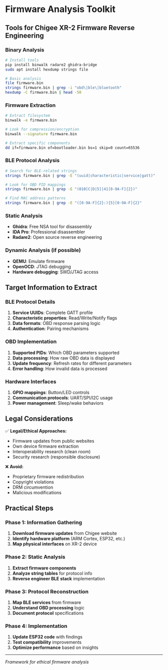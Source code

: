 # Firmware Analysis Toolkit

## Tools for Chigee XR-2 Firmware Reverse Engineering

### Binary Analysis
```bash
# Install tools
pip install binwalk radare2 ghidra-bridge
sudo apt install hexdump strings file

# Basic analysis
file firmware.bin
strings firmware.bin | grep -i "obd\|ble\|bluetooth"
hexdump -C firmware.bin | head -50
```

### Firmware Extraction
```bash
# Extract filesystem
binwalk -e firmware.bin

# Look for compression/encryption
binwalk --signature firmware.bin

# Extract specific components
dd if=firmware.bin of=bootloader.bin bs=1 skip=0 count=65536
```

### BLE Protocol Analysis
```bash
# Search for BLE-related strings
strings firmware.bin | grep -E "(uuid|characteristic|service|gatt)"

# Look for OBD PID mappings
strings firmware.bin | grep -E "(010[C|D|5]|41[0-9A-F]{2})"

# Find MAC address patterns
strings firmware.bin | grep -E "([0-9A-F]{2}:){5}[0-9A-F]{2}"
```

### Static Analysis
- **Ghidra**: Free NSA tool for disassembly
- **IDA Pro**: Professional disassembler
- **Radare2**: Open source reverse engineering

### Dynamic Analysis (if possible)
- **QEMU**: Emulate firmware
- **OpenOCD**: JTAG debugging
- **Hardware debugging**: SWD/JTAG access

## Target Information to Extract

### BLE Protocol Details
1. **Service UUIDs**: Complete GATT profile
2. **Characteristic properties**: Read/Write/Notify flags
3. **Data formats**: OBD response parsing logic
4. **Authentication**: Pairing mechanisms

### OBD Implementation
1. **Supported PIDs**: Which OBD parameters supported
2. **Data processing**: How raw OBD data is displayed
3. **Update frequency**: Refresh rates for different parameters
4. **Error handling**: How invalid data is processed

### Hardware Interfaces
1. **GPIO mappings**: Button/LED controls
2. **Communication protocols**: UART/SPI/I2C usage
3. **Power management**: Sleep/wake behaviors

## Legal Considerations

✅ **Legal/Ethical Approaches:**
- Firmware updates from public websites
- Own device firmware extraction
- Interoperability research (clean room)
- Security research (responsible disclosure)

❌ **Avoid:**
- Proprietary firmware redistribution
- Copyright violations
- DRM circumvention
- Malicious modifications

## Practical Steps

### Phase 1: Information Gathering
1. **Download firmware updates** from Chigee website
2. **Identify hardware platform** (ARM Cortex, ESP32, etc.)
3. **Map physical interfaces** on XR-2 device

### Phase 2: Static Analysis
1. **Extract firmware components**
2. **Analyze string tables** for protocol info
3. **Reverse engineer BLE stack** implementation

### Phase 3: Protocol Reconstruction
1. **Map BLE services** from firmware
2. **Understand OBD processing** logic
3. **Document protocol** specifications

### Phase 4: Implementation
1. **Update ESP32 code** with findings
2. **Test compatibility** improvements
3. **Optimize performance** based on insights

---
*Framework for ethical firmware analysis*